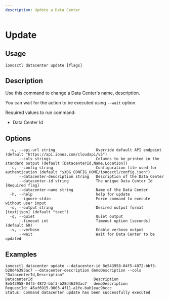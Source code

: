 ```yaml
---
description: Update a Data Center
---
```


# Update

## Usage

```text
ionosctl datacenter update [flags]
```

## Description

Use this command to change a Data Center's name, description.

You can wait for the action to be executed using `--wait` option.

Required values to run command:

* Data Center Id

## Options

```text
  -u, --api-url string                  Override default API endpoint (default "https://api.ionos.com/cloudapi/v5")
      --cols strings                    Columns to be printed in the standard output (default [DatacenterId,Name,Location])
  -c, --config string                   Configuration file used for authentication (default "$XDG_CONFIG_HOME/ionosctl/config.json")
      --datacenter-description string   Description of the Data Center
      --datacenter-id string            The unique Data Center Id [Required flag]
      --datacenter-name string          Name of the Data Center
  -h, --help                            help for update
      --ignore-stdin                    Force command to execute without user input
  -o, --output string                   Desired output format [text|json] (default "text")
  -q, --quiet                           Quiet output
      --timeout int                     Timeout option [seconds] (default 60)
  -v, --verbose                         Enable verbose output
      --wait                            Wait for Data Center to be updated
```

## Examples

```text
ionosctl datacenter update --datacenter-id 8e543958-04f5-4872-bbf3-b28d46393ac7 --datacenter-description demoDescription --cols "DatacenterId,Description"
DatacenterId                           Description
8e543958-04f5-4872-bbf3-b28d46393ac7   demoDescription
RequestId: 46af6915-9003-4f11-a1fe-bab1eac9bccc
Status: Command datacenter update has been successfully executed
```

